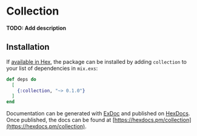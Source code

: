 # Collection

**TODO: Add description**

## Installation

If [available in Hex](https://hex.pm/docs/publish), the package can be installed
by adding `collection` to your list of dependencies in `mix.exs`:

```elixir
def deps do
  [
    {:collection, "~> 0.1.0"}
  ]
end
```

Documentation can be generated with [ExDoc](https://github.com/elixir-lang/ex_doc)
and published on [HexDocs](https://hexdocs.pm). Once published, the docs can
be found at [https://hexdocs.pm/collection](https://hexdocs.pm/collection).

